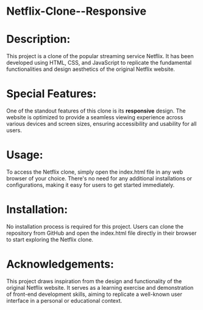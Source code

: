 # Netflix-Clone--Responsive
 

# Description:

This project is a clone of the popular streaming service Netflix. It has been developed using HTML, CSS, and JavaScript to replicate the fundamental functionalities and design aesthetics of the original Netflix website.



# Special Features:
One of the standout features of this clone is its <b>responsive</b> design. The website is optimized to provide a seamless viewing experience across various devices and screen sizes, ensuring accessibility and usability for all users.


# Usage:
To access the Netflix clone, simply open the index.html file in any web browser of your choice. There's no need for any additional installations or configurations, making it easy for users to get started immediately.


# Installation:
No installation process is required for this project. Users can clone the repository from GitHub and open the index.html file directly in their browser to start exploring the Netflix clone.


# Acknowledgements:
This project draws inspiration from the design and functionality of the original Netflix website. It serves as a learning exercise and demonstration of front-end development skills, aiming to replicate a well-known user interface in a personal or educational context.

